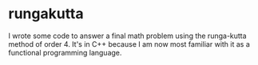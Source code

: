 # rungakutta
I wrote some code to answer a final math problem using the runga-kutta method of order 4.
It's in C++ because I am now most familiar with it as a functional programming language.
